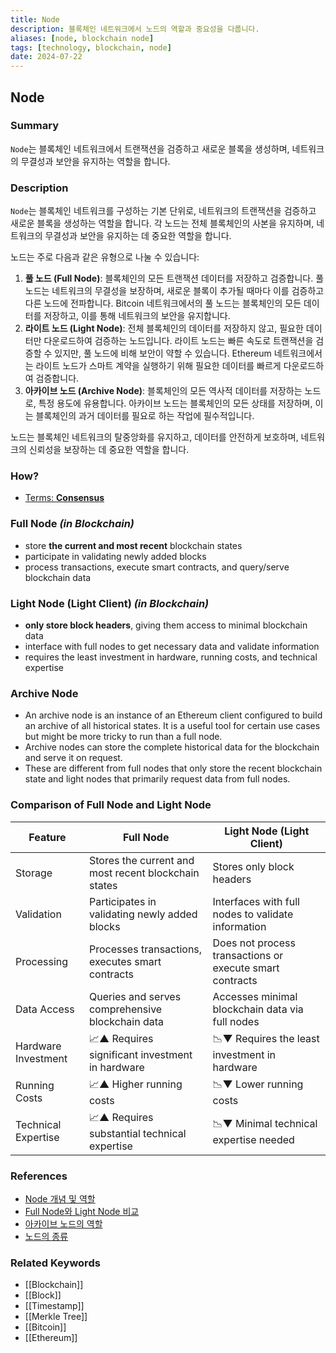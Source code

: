 ```yaml
---
title: Node
description: 블록체인 네트워크에서 노드의 역할과 중요성을 다룹니다.
aliases: [node, blockchain node]
tags: [technology, blockchain, node]
date: 2024-07-22
---
```


## Node

### Summary

`Node`는 블록체인 네트워크에서 트랜잭션을 검증하고 새로운 블록을 생성하며, 네트워크의 무결성과 보안을 유지하는 역할을 합니다.

### Description

`Node`는 블록체인 네트워크를 구성하는 기본 단위로, 네트워크의 트랜잭션을 검증하고 새로운 블록을 생성하는 역할을 합니다. 각 노드는 전체 블록체인의 사본을 유지하며, 네트워크의 무결성과 보안을 유지하는 데 중요한 역할을 합니다.

노드는 주로 다음과 같은 유형으로 나눌 수 있습니다:

1. **풀 노드 (Full Node)**: 블록체인의 모든 트랜잭션 데이터를 저장하고 검증합니다. 풀 노드는 네트워크의 무결성을 보장하며, 새로운 블록이 추가될 때마다 이를 검증하고 다른 노드에 전파합니다. Bitcoin 네트워크에서의 풀 노드는 블록체인의 모든 데이터를 저장하고, 이를 통해 네트워크의 보안을 유지합니다.
2. **라이트 노드 (Light Node)**: 전체 블록체인의 데이터를 저장하지 않고, 필요한 데이터만 다운로드하여 검증하는 노드입니다. 라이트 노드는 빠른 속도로 트랜잭션을 검증할 수 있지만, 풀 노드에 비해 보안이 약할 수 있습니다. Ethereum 네트워크에서는 라이트 노드가 스마트 계약을 실행하기 위해 필요한 데이터를 빠르게 다운로드하여 검증합니다.
3. **아카이브 노드 (Archive Node)**: 블록체인의 모든 역사적 데이터를 저장하는 노드로, 특정 용도에 유용합니다. 아카이브 노드는 블록체인의 모든 상태를 저장하며, 이는 블록체인의 과거 데이터를 필요로 하는 작업에 필수적입니다.

노드는 블록체인 네트워크의 탈중앙화를 유지하고, 데이터를 안전하게 보호하며, 네트워크의 신뢰성을 보장하는 데 중요한 역할을 합니다.

### How?

- [Terms: **Consensus**](https://www.notion.so/Terms-Consensus-0c56ca02cff44a5b9b4562f370a9eccc?pvs=21)

### Full Node _(in Blockchain)_

- store **the current and most recent** blockchain states
- participate in validating newly added blocks
- process transactions, execute smart contracts, and query/serve blockchain data

### Light Node (Light Client) _(in Blockchain)_

- **only store block headers**, giving them access to minimal blockchain data
- interface with full nodes to get necessary data and validate information
- requires the least investment in hardware, running costs, and technical expertise

### Archive Node

- An archive node is an instance of an Ethereum client configured to build an archive of all historical states. It is a useful tool for certain use cases but might be more tricky to run than a full node.
- Archive nodes can store the complete historical data for the blockchain and serve it on request.
- These are different from full nodes that only store the recent blockchain state and light nodes that primarily request data from full nodes.

### Comparison of Full Node and Light Node

| Feature             | Full Node                                            | Light Node (Light Client)                                |
| ------------------- | ---------------------------------------------------- | -------------------------------------------------------- |
| Storage             | Stores the current and most recent blockchain states | Stores only block headers                                |
| Validation          | Participates in validating newly added blocks        | Interfaces with full nodes to validate information       |
| Processing          | Processes transactions, executes smart contracts     | Does not process transactions or execute smart contracts |
| Data Access         | Queries and serves comprehensive blockchain data     | Accesses minimal blockchain data via full nodes          |
| Hardware Investment | 📈▲ Requires significant investment in hardware      | 📉▼ Requires the least investment in hardware            |
| Running Costs       | 📈▲ Higher running costs                             | 📉▼ Lower running costs                                  |
| Technical Expertise | 📈▲ Requires substantial technical expertise         | 📉▼ Minimal technical expertise needed                   |

### References

- [Node 개념 및 역할](https://ethereum.org/en/glossary/#node)
- [Full Node와 Light Node 비교](https://developer.bitcoin.org/glossary.html#term-Node)
- [아카이브 노드의 역할](https://ethereum.org/en/developers/docs/nodes-and-clients/archive-nodes/)
- [노드의 종류](https://www.alchemy.com/overviews/archive-nodes)

### Related Keywords

- [[Blockchain]]
- [[Block]]
- [[Timestamp]]
- [[Merkle Tree]]
- [[Bitcoin]]
- [[Ethereum]]
